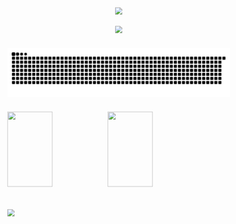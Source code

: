 <!-- 动态打字效果 -->
<h1 align="center">
  <a href="https://sunguoqi.com/">
    <img src="https://readme-typing-svg.herokuapp.com/?lines=git&nbsp;add&nbsp;.;git&nbsp;commit&nbsp;-m&nbsp;'over';git&nbsp;push;下班！&center=true&size=27">
  </a>
</h1>

<!-- 敲代码的图片 -->
<div align="center" ><img order-radius="100px" src="https://cdn.jsdelivr.net/gh/sun0225SUN/photos/images/202108300019556.gif"/></div>
<br>

<!-- 贪吃蛇代码贡献图 -->
![](https://raw.githubusercontent.com/nindle/nindle/output/github-contribution-grid-snake.svg)

<!-- 代码提交图 -->
<!-- <div>
  <img src="https://github.com/nindle/nindle/blob/main/metrics.svg" width="100%" />
</div> -->
<br>

<div>
    <img height="170px" width="45%" align="left" src="https://github-readme-stats.vercel.app/api/top-langs/?username=nindle&layout=compact" />
    <img height="170px" width="45%" src="https://github-readme-stats.vercel.app/api?username=nindle&show_icons=true" />
</div>
<br>
<br>

![](https://komarev.com/ghpvc/?username=nindle&color=red)
